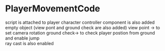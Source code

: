 # PlayerMovementCode
script is attached to player
character controller component is also added
empty object (view pont and ground check are also added)
view point -> to set camera rotation
ground check-> to check player postion from ground and enable jump\
ray cast is also enabled

